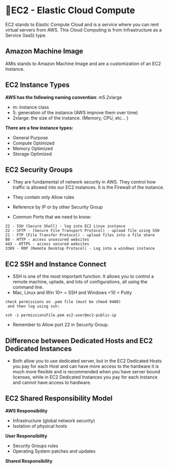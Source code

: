 # 📝EC2 - Elastic Cloud Compute
EC2 stands to Elastic Compute Cloud and is a service where you can rent virtual servers from AWS. This Cloud Computing is from Infrastructure as a Service (IaaS) type.

## Amazon Machine Image
AMIs stands to Amazon Machine Image and are a customization of an EC2 Instance.

## EC2 Instance Types
**AWS has the following naming convention**: m5.2xlarge

- m: instance class
- 5: generation of the instance (AWS improve them over time)
- 2xlarge: the size of the instance. (Memory, CPU, etc... )

**There are a few instance types:**
- General Purpose
- Compute Optimized
- Memory Optimized
- Storage Optimized

## EC2 Security Groups
- They are fundamental of network security in AWS. They control how traffic is allowed into our EC2 instances. It is the Firewall of the instance.
- They contain only Allow rules
- Reference by IP or by other Security Group

- Common Ports that we need to know:
```
22 - SSH (Secure Shell) - log into EC2 Linux instance
22 - SFTP - (Secure File Transport Protocol) - upload file using SSH
21 - FTP (File Transfer Protocol) - upload files into a file share
80 - HTTP - access unsecured websites
443 - HTTPS - access secured websites
3389 - RDP (Remote Desktop Protocol) - Log into a windows instance
```
## EC2 SSH and Instance Connect
- SSH is one of the most important function. It allows you to control a remote machine, uptade, and lots of configurations, all using the command line.
- Mac, Linux and Win 10+ = SSH and Windows <10 = Putty
```
check permissions on .pem file (must be chmod 0400)
 and then log using ssh:

ssh -i permissionsFile.pem ec2-user@ec2-public-ip
```
- Remember to Allow port 22 in Security Group.

## Difference between Dedicated Hosts and EC2 Dedicated Instances
- Both allow you to use dedicated server, but in the EC2 Dedicated Hosts you pay for each Host and can have more access to the hardware it is much more flexible and is recommended when you have server bound licenses, while in EC2 Dedicated Instances you pay for each instance and cannot have access to hardware.

## EC2 Shared Responsibility Model

**AWS Responsibility**
- Infrastructure (global network security)
- Isolation of physical hosts

**User Responsibility**
- Security Groups rules
- Operating System patches and updates

**Shared Responsibility**
